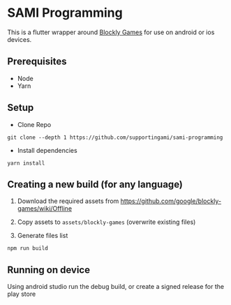 # SAMI Programming

This is a flutter wrapper around [Blockly Games](https://blockly-games.appspot.com/) for use on android or ios devices.

## Prerequisites

- Node
- Yarn

## Setup

- Clone Repo
```
git clone --depth 1 https://github.com/supportingami/sami-programming
```
- Install dependencies
```
yarn install
```

## Creating a new build (for any language)

1. Download the required assets from https://github.com/google/blockly-games/wiki/Offline

2. Copy assets to `assets/blockly-games` (overwrite existing files)

3. Generate files list

```
npm run build
```


## Running on device
Using android studio run the debug build, or create a signed release for the play store